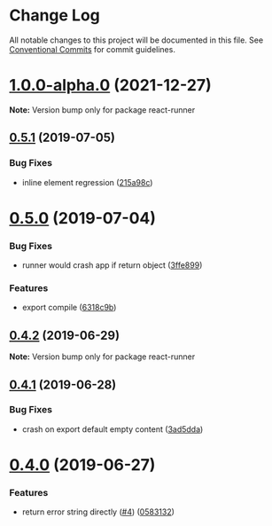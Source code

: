 # Change Log

All notable changes to this project will be documented in this file.
See [Conventional Commits](https://conventionalcommits.org) for commit guidelines.

# [1.0.0-alpha.0](https://github.com/nihgwu/react-runner/compare/react-runner@0.5.1...react-runner@1.0.0-alpha.0) (2021-12-27)

**Note:** Version bump only for package react-runner





## [0.5.1](https://github.com/nihgwu/react-runner/compare/react-runner@0.5.0...react-runner@0.5.1) (2019-07-05)


### Bug Fixes

* inline element regression ([215a98c](https://github.com/nihgwu/react-runner/commit/215a98c))





# [0.5.0](https://github.com/nihgwu/react-runner/compare/react-runner@0.4.2...react-runner@0.5.0) (2019-07-04)


### Bug Fixes

* runner would crash app if return object ([3ffe899](https://github.com/nihgwu/react-runner/commit/3ffe899))


### Features

* export compile ([6318c9b](https://github.com/nihgwu/react-runner/commit/6318c9b))





## [0.4.2](https://github.com/nihgwu/react-runner/compare/react-runner@0.4.1...react-runner@0.4.2) (2019-06-29)

**Note:** Version bump only for package react-runner





## [0.4.1](https://github.com/nihgwu/react-runner/compare/react-runner@0.4.0...react-runner@0.4.1) (2019-06-28)


### Bug Fixes

* crash on export default empty content ([3ad5dda](https://github.com/nihgwu/react-runner/commit/3ad5dda))





# [0.4.0](https://github.com/nihgwu/react-runner/compare/react-runner@0.3.0...react-runner@0.4.0) (2019-06-27)


### Features

* return error string directly ([#4](https://github.com/nihgwu/react-runner/issues/4)) ([0583132](https://github.com/nihgwu/react-runner/commit/0583132))

